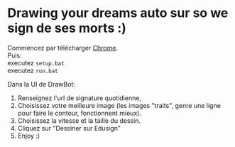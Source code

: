 # Drawing your dreams auto sur so we sign de ses morts :)

Commencez par télécharger [Chrome](https://www.google.com/intl/fr/chrome/).  
Puis:   
executez `setup.bat`  
executez `run.bat` 

Dans la UI de DrawBot:  
1) Renseignez l'url de signature quotidienne,  
2) Choisissez votre meilleure image (les images "traits", genre une ligne pour faire le contour, fonctionnent mieux). 
3) Choisissez la vitesse et la taille du dessin.  
4) Cliquez sur "Dessiner sur Edusign"
5) Enjoy :)